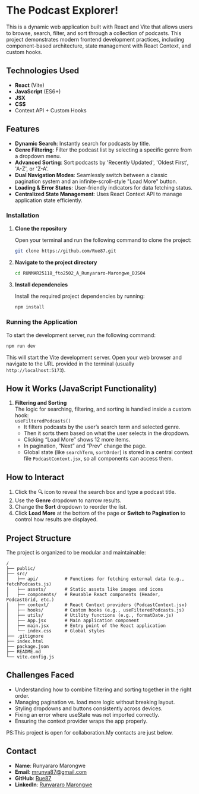 # The Podcast Explorer! 

This is a dynamic web application built with React and Vite that allows users to browse, search, filter, and sort through a collection of podcasts. This project demonstrates modern frontend development practices, including component-based architecture, state management with React Context, and custom hooks.

## Technologies Used

- **React** (Vite)
- **JavaScript** (ES6+)
- **JSX**
- **CSS**
- Context API + Custom Hooks


## Features

*   **Dynamic Search**: Instantly search for podcasts by title.
*   **Genre Filtering**: Filter the podcast list by selecting a specific genre from a dropdown menu.
*   **Advanced Sorting**: Sort podcasts by 'Recently Updated', 'Oldest First', 'A-Z', or 'Z-A'.
*   **Dual Navigation Modes**: Seamlessly switch between a classic pagination system and an infinite-scroll-style   "Load More" button.
*   **Loading & Error States**: User-friendly indicators for data fetching status.
*   **Centralized State Management**: Uses React Context API to manage application state efficiently.

### Installation

1.  **Clone the repository**

    Open your terminal and run the following command to clone the project:
    ```bash
    git clone https://github.com/Rue87.git
    ```
   
2.  **Navigate to the project directory**
    ```bash
    cd RUNMAR25118_fto2502_A_Runyararo-Marongwe_DJS04

    ```

3.  **Install dependencies**

    Install the required project dependencies by running:
    ```bash
    npm install
    ```

### Running the Application

To start the development server, run the following command:

```bash
npm run dev
```

This will start the Vite development server. Open your web browser and navigate to the URL provided in the terminal (usually `http://localhost:5173`).


##  How it Works (JavaScript Functionality)

1. **Filtering and Sorting**  
   The logic for searching, filtering, and sorting is handled inside a custom hook:  
   `useFilteredPodcasts()`  
   - It filters podcasts by the user’s search term and selected genre.
   - Then it sorts them based on what the user selects in the dropdown.
   - Clicking “Load More” shows 12 more items.
   - In pagination, “Next” and “Prev” change the page.
   - Global state (like `searchTerm`, `sortOrder`) is stored in a central context file `PodcastContext.jsx`, so all components can access them.

##  How to Interact

1. Click the 🔍 icon to reveal the search box and type a podcast title.
2. Use the **Genre** dropdown to narrow results.
3. Change the **Sort** dropdown to reorder the list.
4. Click **Load More** at the bottom of the page or **Switch to Pagination** to control how results are displayed.

##  Project Structure

The project is organized to be modular and maintainable:

```
/
├── public/
├── src/
│   ├── api/          # Functions for fetching external data (e.g., fetchPodcasts.js)
│   ├── assets/       # Static assets like images and icons
│   ├── components/   # Reusable React components (Header, PodcastGrid, etc.)
│   ├── context/      # React Context providers (PodcastContext.jsx)
│   ├── hooks/        # Custom hooks (e.g., useFilteredPodcasts.js)
│   ├── utils/        # Utility functions (e.g., formatDate.js)
│   ├── App.jsx       # Main application component
│   ├── main.jsx      # Entry point of the React application
│   └── index.css     # Global styles
├── .gitignore
├── index.html
├── package.json
├── README.md         
└── vite.config.js
```
##  Challenges Faced

 - Understanding how to combine filtering and sorting together in the right order.
 - Managing pagination vs. load more logic without breaking layout.
 - Styling dropdowns and buttons consistently across devices.
 - Fixing an error where useState was not imported correctly.
 - Ensuring the context provider wraps the app properly.

 PS:This project is open for collaboration.My contacts are just below.

 ##  Contact

- **Name**: Runyararo Marongwe  
- **Email**: mrunya87@gmail.com  
- **GitHub**: [Rue87](https://github.com/Rue87)  
- **LinkedIn**: [Runyararo Marongwe](https://www.linkedin.com/in/runyararo-marongwe-24835279)

